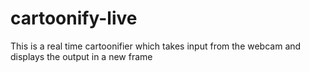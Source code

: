 # cartoonify-live
This is a real time cartoonifier which takes input from the webcam and displays the output in a new frame
